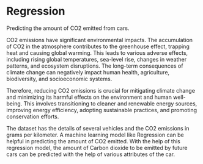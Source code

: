 # Regression
Predicting the amount of CO2 emitted from cars.


CO2 emissions have significant environmental impacts. The accumulation of CO2 in the atmosphere contributes to the greenhouse effect, trapping heat and causing global warming. This leads to various adverse effects, including rising global temperatures, sea-level rise, changes in weather patterns, and ecosystem disruptions. The long-term consequences of climate change can negatively impact human health, agriculture, biodiversity, and socioeconomic systems.

Therefore, reducing CO2 emissions is crucial for mitigating climate change and minimizing its harmful effects on the environment and human well-being. This involves transitioning to cleaner and renewable energy sources, improving energy efficiency, adopting sustainable practices, and promoting conservation efforts.

The dataset has the details of several vehicles and the CO2 emissions in grams per kilometer. A machine learning model like Regression can be helpful in predicting the amount of CO2 emitted. With the help of this regression model, the amount of Carbon dioxide to be emitted by future cars can be predicted with the help of various attributes of the car. 
